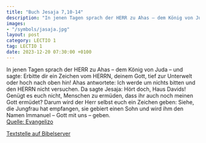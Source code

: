 ```yaml
---
title: "Buch Jesaja 7,10-14"
description: "In jenen Tagen sprach der HERR zu Ahas – dem König von Juda – und sagte: Erbitte dir ein Zeichen vom HERRN, deinem Gott, tief zur Unterwelt oder hoch nach oben hin! Ahas antwortete: Ich werde um nichts bitten und den HERRN nicht versuchen. Da sagte Jesaja: Hört doch, Haus Davids!...."
images:
- "/symbols/jasaja.jpg"
layout: post
category: LECTIO 1
tag: LECTIO 1
date: 2023-12-20 07:30:00 +0100
---
```

In jenen Tagen sprach der HERR zu Ahas – dem König von Juda – und sagte:
Erbitte dir ein Zeichen vom HERRN, deinem Gott, tief zur Unterwelt oder hoch nach oben hin!
Ahas antwortete: Ich werde um nichts bitten und den HERRN nicht versuchen.
Da sagte Jesaja: Hört doch, Haus Davids! Genügt es euch nicht, Menschen zu ermüden, dass ihr auch noch meinen Gott ermüdet?
Darum wird der Herr selbst euch ein Zeichen geben: Siehe, die Jungfrau hat empfangen, sie gebiert einen Sohn und wird ihm den Namen Immanuel – Gott mit uns – geben.<!--more--><br>
[Quelle: Evangelizo](https://evangeliumtagfuertag.org/DE/gospel)

[Textstelle auf Bibelserver](https://www.bibleserver.com/EU/Jesaja7,10-14)
